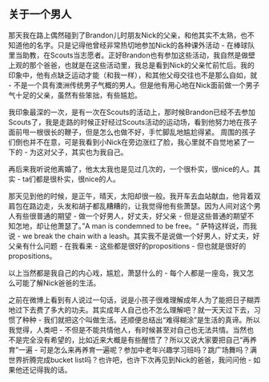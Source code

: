 ## 关于一个男人

那天我在路上偶然碰到了Brandon儿时朋友Nick的父亲，和他其实不太熟，也不知道他的名字。只是记得他曾经非常热切地参加Nick的各种课外活动 - 在棒球队里当助教，在Scouts当志愿者。正好Brandon也有参加这些活动，我自然是做壁上观的那个爸爸，也就是在这些活动里，我总是看到Nick的父亲忙前忙后。我的印象中，他有点缺乏运动才能（和我一样），和其他父母交往也不是那么自如，就 - 不是一个具有澳洲传统男子气概的男人。但是他有用心地在Nick面前做一个男子气十足的父亲，虽然有些笨拙，有些尴尬。

我印象最深的一次，是有一次在Scouts的活动上，那时候Brandon已经不去参加Scouts了，我是走路的时候正好经过Scouts活动的运动场，看到他努力地在孩子面前甩一根很长的鞭子，但是怎么也做不好，手忙脚乱地尴尬得紧。 周围的孩子们倒也并不在意，可是我看到小Nick在旁边涨红了脸，我心里就不自觉地紧了一下的 - 为这对父子，其实也为我自己。

再后来我听说他离婚了，他太太我也是见过几次的，一个很朴实，很nice的人。其实 - ta们都是很朴实，很nice的人。

那天见到他的时候，是正午，晴天，太阳却很一般。我开车去血站献血，他背着双肩包在路边走，头发和胡子都乱糟糟的，让我觉得他有些萧瑟。因为人间对这个男人有些很普通的期望 - 做一个好男人，好丈夫，好父亲 - 但是这些普通的期望不知怎地，却让他萧瑟了。”A man is condemned to be free。“ 萨特这样说，而我说 - we break the chain with a leash。其实我不是说做一个好男人，好丈夫，好父亲有什么问题 - 在我看来 - 这些都是很好的propositions - 但也就是很好的propositions。

以上当然都是我自己的内心戏，尴尬，萧瑟什么的 - 每个人都是一座岛，我又怎么可能了解Nick爸爸的生活。

之前在微博上看到有人说过一句话，说是小孩子很难理解成年人为了能把日子糊弄地过下去费了多大的功夫。其实成年人自己也不怎么理解吧？就一天天过下去，习惯了种种 - 我们就把这个叫做生活。还顺便总结出“难得糊涂”是生活的真谛。所以我觉得，人类吧 - 不但是不能共情他人，有时候甚至对自己也无法共情。当然也不是完全没有希望的，比如近来大概是有些醒悟了？所以又说大家要把自己“再养育”一遍 - 可是怎么来再养育一遍呢？参加中老年兴趣学习班吗？跳广场舞吗？满世界折腾完成bucket list吗？也许吧，也许下次再见到Nick的爸爸，我问问他 - 如果他还记得我的话。